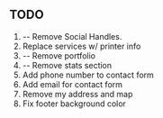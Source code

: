 ## TODO

1. -- Remove Social Handles. 
2. Replace services w/ printer info
3. -- Remove portfolio
4. -- Remove stats section
5. Add phone number to contact form
6. Add email for contact form
7. Remove my address and map
8. Fix footer background color
